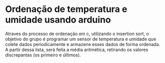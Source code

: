 # Ordenação de temperatura e umidade usando arduino

Atraves do processo de ordenação em c, utilizando o insertion sort, o objetivo do grupo é programar um sensor
de temperatura e umidade que colete dados periodicamente e armazene esses dados de forma ordenada. A partir 
dessa lista, será feita a média aritmética, retirando os valores discrepantas (os primeiro e últimos).
